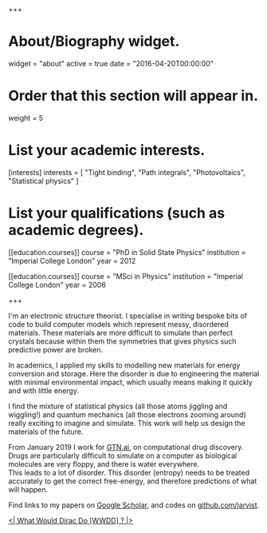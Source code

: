 +++
# About/Biography widget.
widget = "about"
active = true
date = "2016-04-20T00:00:00"

# Order that this section will appear in.
weight = 5

# List your academic interests.
[interests]
  interests = [
    "Tight binding",
    "Path integrals",
    "Photovoltaics",
    "Statistical physics"
  ]

# List your qualifications (such as academic degrees).
[[education.courses]]
  course = "PhD in Solid State Physics"
  institution = "Imperial College London"
  year = 2012

[[education.courses]]
  course = "MSci in Physics"
  institution = "Imperial College London"
  year = 2006

+++

I'm an electronic structure theorist. I specialise in writing bespoke bits
of code to build computer models which represent messy, disordered materials. 
These materials are more difficult to simulate than perfect crystals
because within them the symmetries that gives physics such predictive power are broken. 

In academics, I applied my skills to modelling new materials for energy conversion and
storage. 
Here the disorder is due to engineering the material with minimal environmental
impact, which usually means making it quickly and with little energy. 

I find the mixture of statistical physics (all those atoms jiggling and
wiggling!) and quantum mechanics (all those electrons zooming
around) really exciting to imagine and simulate. 
This work will help us design the materials of the future.

From January 2019 I work for [GTN.ai](https://gtn.ai), on computational drug
discovery. 
Drugs are particularly difficult to simulate on a computer as biological
molecules are very floppy, and there is water everywhere.  
This leads to a lot of disorder. 
This disorder (entropy) needs to be treated accurately to get the correct
free-energy, and therefore predictions of what will happen. 

Find links to my papers on [Google
Scholar](https://scholar.google.co.uk/citations?user=qNlfsFEAAAAJ), and codes on
[github.com/jarvist](https://github.com/jarvist).

[<| What Would Dirac Do [WWDD] ? |>](http://jarvist.github.io/wwdd.html)
